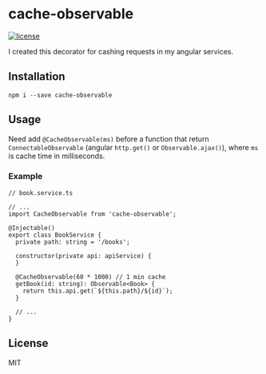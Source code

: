 # cache-observable

[![license](https://img.shields.io/github/license/mashape/apistatus.svg)]()

I created this decorator for cashing requests in my angular services.

## Installation

`npm i --save cache-observable`

## Usage

Need add `@CacheObservable(ms)` before a function that return `ConnectableObservable` (angular `http.get()` or `Observable.ajax()`), where `ms` is cache time in milliseconds.

### Example

```
// book.service.ts

// ...
import CacheObservable from 'cache-observable';

@Injectable()
export class BookService {
  private path: string = '/books';

  constructor(private api: apiService) {
  }

  @CacheObservable(60 * 1000) // 1 min cache
  getBook(id: string): Observable<Book> {
    return this.api.get(`${this.path}/${id}`);
  }

  // ...
}
```

## License

MIT